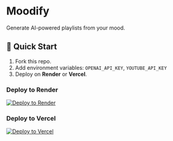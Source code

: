 # Moodify
Generate AI-powered playlists from your mood.

## 🚀 Quick Start
1. Fork this repo.
2. Add environment variables: `OPENAI_API_KEY`, `YOUTUBE_API_KEY`
3. Deploy on **Render** or **Vercel**.

### Deploy to Render
[![Deploy to Render](https://render.com/images/deploy-to-render-button.svg)](https://render.com/deploy)

### Deploy to Vercel
[![Deploy to Vercel](https://vercel.com/button)](https://vercel.com/new)
